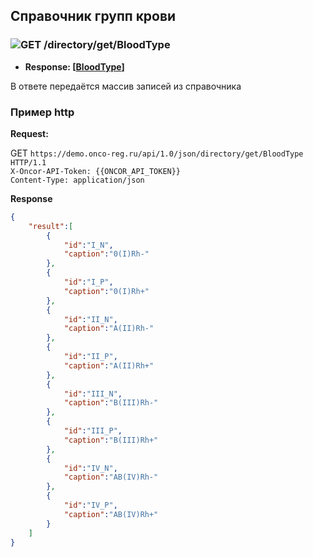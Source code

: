 ## Справочник групп крови

### ![GET](../../../../img/get.png) /directory/get/BloodType

* **Response: [[BloodType](../../../../types/types.md#com.siams.med.api.BloodType)]**

В ответе передаётся массив записей из справочника

### Пример http
**Request:** 

GET `https://demo.onco-reg.ru/api/1.0/json/directory/get/BloodType HTTP/1.1`  
`X-Oncor-API-Token: {{ONCOR_API_TOKEN}}`  
`Content-Type: application/json`

**Response**

```json
{
    "result":[
        {
            "id":"I_N",
            "caption":"0(I)Rh-"
        },
        {
            "id":"I_P",
            "caption":"0(I)Rh+"
        },
        {
            "id":"II_N",
            "caption":"A(II)Rh-"
        },
        {
            "id":"II_P",
            "caption":"A(II)Rh+"
        },
        {
            "id":"III_N",
            "caption":"B(III)Rh-"
        },
        {
            "id":"III_P",
            "caption":"B(III)Rh+"
        },
        {
            "id":"IV_N",
            "caption":"AB(IV)Rh-"
        },
        {
            "id":"IV_P",
            "caption":"AB(IV)Rh+"
        }
    ]
}
```

